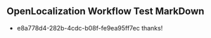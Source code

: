 ## OpenLocalization Workflow Test MarkDown
* e8a778d4-282b-4cdc-b08f-fe9ea95ff7ec thanks!

<!--HONumber=Dec16_HO1-->


